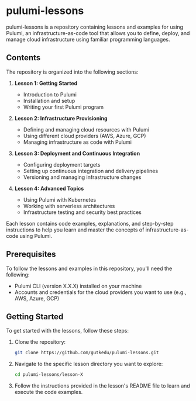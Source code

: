 # pulumi-lessons

pulumi-lessons is a repository containing lessons and examples for using Pulumi, an infrastructure-as-code tool that allows you to define, deploy, and manage cloud infrastructure using familiar programming languages.

## Contents

The repository is organized into the following sections:

1. **Lesson 1: Getting Started**
   - Introduction to Pulumi
   - Installation and setup
   - Writing your first Pulumi program

2. **Lesson 2: Infrastructure Provisioning**
   - Defining and managing cloud resources with Pulumi
   - Using different cloud providers (AWS, Azure, GCP)
   - Managing infrastructure as code with Pulumi

3. **Lesson 3: Deployment and Continuous Integration**
   - Configuring deployment targets
   - Setting up continuous integration and delivery pipelines
   - Versioning and managing infrastructure changes

4. **Lesson 4: Advanced Topics**
   - Using Pulumi with Kubernetes
   - Working with serverless architectures
   - Infrastructure testing and security best practices

Each lesson contains code examples, explanations, and step-by-step instructions to help you learn and master the concepts of infrastructure-as-code using Pulumi.

## Prerequisites

To follow the lessons and examples in this repository, you'll need the following:

- Pulumi CLI (version X.X.X) installed on your machine
- Accounts and credentials for the cloud providers you want to use (e.g., AWS, Azure, GCP)

## Getting Started

To get started with the lessons, follow these steps:

1. Clone the repository:

   ```bash
   git clone https://github.com/gutkedu/pulumi-lessons.git
   ```

2. Navigate to the specific lesson directory you want to explore:

   ```bash
   cd pulumi-lessons/lesson-X
   ```

3. Follow the instructions provided in the lesson's README file to learn and execute the code examples.
